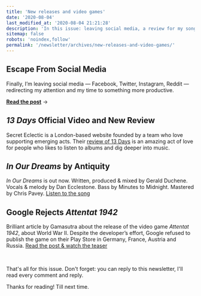 ```yaml
---
title: 'New releases and video games'
date: '2020-08-04'
last_modified_at: '2020-08-04 21:21:28'
description: 'In this issue: leaving social media, a review for my song 13 Days, a new single by Antiquity with my bass, a post about the video game Attentat 1942.'
sitemap: false
robots: 'noindex,follow'
permalink: '/newsletter/archives/new-releases-and-video-games/'
---
```

## Escape From Social Media

Finally, I’m leaving social media — Facebook, Twitter, Instagram, Reddit — redirecting my attention and my time to something more productive. 

[**Read the post**](https://simonesilvestroni.com/blog/escape-from-social-media/) →

## _13 Days_ Official Video and New Review

Secret Eclectic is a London-based website founded by a team who love supporting emerging acts. Their [review of 13 Days](/blog/secret-eclectic-review-13-days/) is an amazing act of love for people who likes to listen to albums and dig deeper into music.

## _In Our Dreams_ by Antiquity

_In Our Dreams_ is out now. Written, produced & mixed by Gerald Duchene. Vocals & melody by Dan Ecclestone. Bass by Minutes to Midnight. Mastered by Chris Pavey. [Listen to the song](/blog/antiquity-in-our-dreams/)

## Google Rejects _Attentat 1942_

Brilliant article by Gamasutra about the release of the video game _Attentat 1942_, about World War II. Despite the developer’s effort, Google refused to publish the game on their Play Store in Germany, France, Austria and Russia. [Read the post & watch the teaser](/blog/google-rejects-attentat-1942-from-play-store/)

<br>

That's all for this issue. Don't forget: you can reply to this newsletter, I'll read every comment and reply.

Thanks for reading! Till next time.